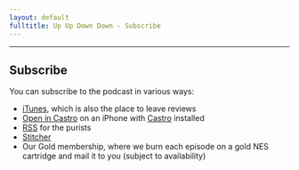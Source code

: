 ```yaml
---
layout: default
fulltitle: Up Up Down Down - Subscribe
---
```


-----------------
 
## Subscribe

You can subscribe to the podcast in various ways:

* [iTunes](https://itunes.apple.com/us/podcast/up-up-down-down/id825505015), which is also the place to leave reviews
* [Open in Castro](castro://subscribe/www.upup.fm/feed/) on an iPhone with [Castro](http://castro.fm/) installed
* [RSS](/feed/) for the purists
* [Stitcher](http://www.stitcher.com/podcast/up-up-down-down)
* Our Gold membership, where we burn each episode on a gold NES cartridge and mail it to you (subject to availability)